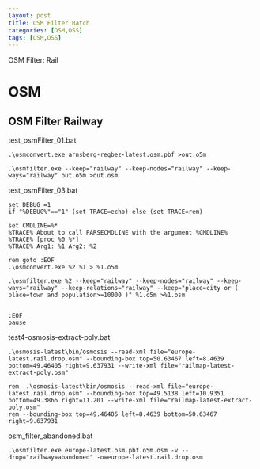 ```yaml
---
layout: post
title: OSM Filter Batch 
categories: [OSM,OSS]
tags: [OSM,OSS]
--- 
```

OSM Filter: Rail 

# OSM 

## OSM Filter Railway 

test_osmFilter_01.bat

    .\osmconvert.exe arnsberg-regbez-latest.osm.pbf >out.o5m

    .\osmfilter.exe --keep="railway" --keep-nodes="railway" --keep-ways="railway" out.o5m >out.osm

test_osmFilter_03.bat

    set DEBUG =1
    if "%DEBUG%"=="1" (set TRACE=echo) else (set TRACE=rem)

    set CMDLINE=%*
    %TRACE% About to call PARSECMDLINE with the argument %CMDLINE%
    %TRACE% [proc %0 %*]
    %TRACE% Arg1: %1 Arg2: %2

    rem goto :EOF 
    .\osmconvert.exe %2 %1 > %1.o5m

    .\osmfilter.exe %2 --keep="railway" --keep-nodes="railway" --keep-ways="railway" --keep-relations="railway" --keep="place=city or ( place=town and population>=10000 )" %1.o5m >%1.osm


    :EOF
    pause


test4-osmosis-extract-poly.bat

    
    .\osmosis-latest\bin/osmosis --read-xml file="europe-latest.rail.drop.osm" --bounding-box top=50.63467 left=8.4639 bottom=49.46405 right=9.637931 --write-xml file="railmap-latest-extract-poly.osm"

    rem  .\osmosis-latest\bin/osmosis --read-xml file="europe-latest.rail.drop.osm" --bounding-box top=49.5138 left=10.9351 bottom=49.3866 right=11.201 --write-xml file="railmap-latest-extract-poly.osm"
    rem --bounding-box top=49.46405 left=8.4639 bottom=50.63467 right=9.637931

osm_filter_abandoned.bat

    .\osmfilter.exe europe-latest.osm.pbf.o5m.osm -v --drop="railway=abandoned" -o=europe-latest.rail.drop.osm